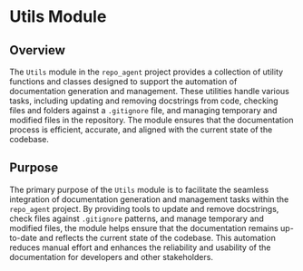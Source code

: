 # Utils Module
## Overview
The `Utils` module in the `repo_agent` project provides a collection of utility functions and classes designed to support the automation of documentation generation and management. These utilities handle various tasks, including updating and removing docstrings from code, checking files and folders against a `.gitignore` file, and managing temporary and modified files in the repository. The module ensures that the documentation process is efficient, accurate, and aligned with the current state of the codebase.

## Purpose
The primary purpose of the `Utils` module is to facilitate the seamless integration of documentation generation and management tasks within the `repo_agent` project. By providing tools to update and remove docstrings, check files against `.gitignore` patterns, and manage temporary and modified files, the module helps ensure that the documentation remains up-to-date and reflects the current state of the codebase. This automation reduces manual effort and enhances the reliability and usability of the documentation for developers and other stakeholders.